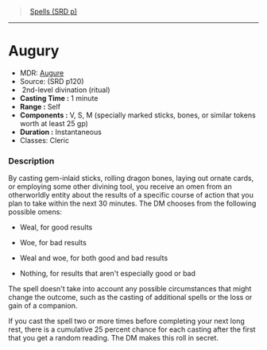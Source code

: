 ﻿---
!SpellVO
Level: 2
Type: divination
Ritual: ritual
CastingTime: 1 minute
Range: Self
Components: V, S, M (specially marked sticks, bones, or similar tokens worth at least 25 gp)
Duration: Instantaneous
Classes: Cleric
Id: spells_vo.md#augury
ParentLink: spells_vo.md#spells-srd-p
Name: Augury
ParentName: Spells (SRD p)
NameLevel: 1
AltName: '[Augure](hd_spells_augure.md)'
Source: (SRD p120)
Attributes: {}
---
> [Spells (SRD p)](srd_spells.md)

---

# Augury

- MDR: [Augure](hd_spells_augure.md)
- Source: (SRD p120)
-  2nd-level divination (ritual)
- **Casting Time :** 1 minute
- **Range :** Self
- **Components :** V, S, M (specially marked sticks, bones, or similar tokens worth at least 25 gp)
- **Duration :** Instantaneous
- Classes: Cleric

### Description

By casting gem-inlaid sticks, rolling dragon bones, laying out ornate cards, or employing some other divining tool, you receive an omen from an otherworldly entity about the results of a specific course of action that you plan to take within the next 30 minutes. The DM chooses from the following possible omens:

* Weal, for good results

* Woe, for bad results

* Weal and woe, for both good and bad results

* Nothing, for results that aren't especially good or bad

The spell doesn't take into account any possible circumstances that might change the outcome, such as the casting of additional spells or the loss or gain of a companion.

If you cast the spell two or more times before completing your next long rest, there is a cumulative 25 percent chance for each casting after the first that you get a random reading. The DM makes this roll in secret.

